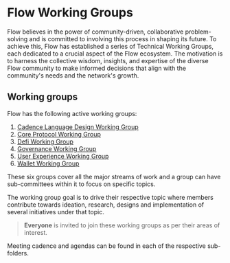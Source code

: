 # Flow Working Groups

Flow believes in the power of community-driven, collaborative problem-solving and is committed to involving this process in shaping its future.
To achieve this, Flow has established a series of Technical Working Groups, each dedicated to a crucial aspect of the Flow ecosystem.
The motivation is to harness the collective wisdom, insights, and expertise of the diverse Flow community to make informed decisions that align with the community's needs and the network's growth.

## Working groups

Flow has the following active working groups:

1. [Cadence Language Design Working Group](./cadence_language_design_working_group)
2. [Core Protocol Working Group](./core_protocol_working_group)
3. [Defi Working Group](./defi_working_group)
4. [Governance Working Group](./governance_working_group)
5. [User Experience Working Group](./user_experience_working_group)
6. [Wallet Working Group](./wallet_working_group)

These six groups cover all the major streams of work and a group can have sub-committees within it to focus on specific topics.

The working group goal is to drive their respective topic where members contribute towards ideation, research, designs and implementation of several initiatives under that topic.

> **Everyone** is invited to join these working groups as per their areas of interest.

Meeting cadence and agendas can be found in each of the respective sub-folders.

